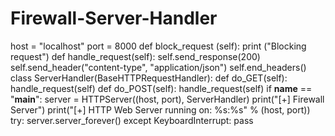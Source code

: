 # Firewall-Server-Handler
host = "localhost"
port = 8000
def block_request (self):
    print ("Blocking request")
def handle_request(self):
    self.send_response(200)
    self.send_header("content-type", "application/json")
    self.end_headers()
class ServerHandler(BaseHTTPRequestHandler):
    def do_GET(self):
    handle_request(self)
def do_POST(self):
    handle_request(self)
if __name__ == "__main__":
   server = HTTPServer((host, port), ServerHandler)
   print("[+] Firewall Server")
   print("[+] HTTP Web Server running on: %s:%s" % (host,  port))
try:
    server.server_forever()
except KeyboardInterrupt:
    pass
